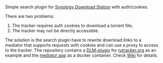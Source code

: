 Simple search plugin for [Synology Download Station](https://www.synology.com/en-global/dsm/packages/DownloadStation) with auth/cookies. 

There are two problems:
1. The tracker requires auth cookies to download a torrent file;
2. The tracker may not be directly accessible.

The solution is the search plugin have to rewrite download links to a mediator that supports requests with cookies and can use a proxy to access to the tracker. 
The repository contains a [DLM-plugin](https://github.com/little-brother/ds-search-plugin/tree/master/bt-rutracker) for [rutracker.org](https://rutracker.org) as an example and the [mediator app](https://github.com/little-brother/ds-search-plugin/tree/master/get-proxy) as a docker container. Check [Wiki](https://github.com/little-brother/ds-search-plugin/wiki) for details.
